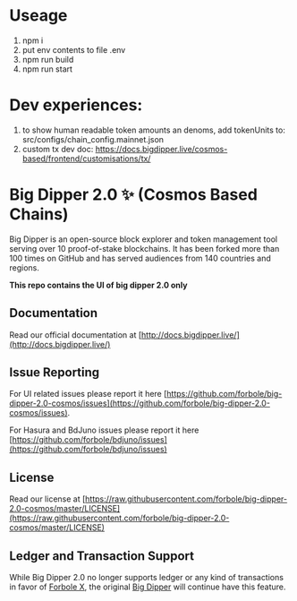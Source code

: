 # Useage
1. npm i
2. put env contents to file .env
3. npm run build
4. npm run start

# Dev experiences:
1. to show human readable token amounts an denoms, add tokenUnits to: src/configs/chain_config.mainnet.json
2. custom tx dev doc: https://docs.bigdipper.live/cosmos-based/frontend/customisations/tx/

# Big Dipper 2.0 ✨ (Cosmos Based Chains)
Big Dipper is an open-source block explorer and token management tool serving over 10 proof-of-stake blockchains. It has been forked more than 100 times on GitHub and has served audiences from 140 countries and regions.

**This repo contains the UI of big dipper 2.0 only**

## Documentation
Read our official documentation at [http://docs.bigdipper.live/](http://docs.bigdipper.live/)

## Issue Reporting
For UI related issues please report it here [https://github.com/forbole/big-dipper-2.0-cosmos/issues](https://github.com/forbole/big-dipper-2.0-cosmos/issues).

For Hasura and BdJuno issues please report it here [https://github.com/forbole/bdjuno/issues](https://github.com/forbole/bdjuno/issues)

## License
Read our license at [https://raw.githubusercontent.com/forbole/big-dipper-2.0-cosmos/master/LICENSE](https://raw.githubusercontent.com/forbole/big-dipper-2.0-cosmos/master/LICENSE)

## Ledger and Transaction Support
While Big Dipper 2.0 no longer supports ledger or any kind of transactions in favor of [Forbole X](https://github.com/forbole/forbole-x), the original [Big Dipper](https://github.com/forbole/big-dipper) will continue have this feature.
